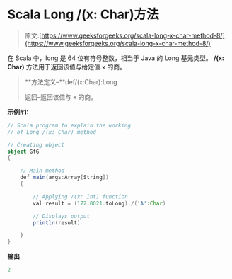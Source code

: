 # Scala Long /(x: Char)方法

> 原文:[https://www.geeksforgeeks.org/scala-long-x-char-method-8/](https://www.geeksforgeeks.org/scala-long-x-char-method-8/)

在 Scala 中，long 是 64 位有符号整数，相当于 Java 的 Long 基元类型。 **/(x: Char)** 方法用于返回该值与给定值 x 的商。

> **方法定义–**def/(x:Char):Long
> 
> 返回–返回该值与 x 的商。

**示例#1:**

```scala
// Scala program to explain the working 
// of Long /(x: Char) method

// Creating object
object GfG
{ 

    // Main method
    def main(args:Array[String])
    {

        // Applying /(x: Int) function
        val result = (172.0021.toLong)./('A':Char)

        // Displays output
        println(result)

    }
} 
```

**输出:**

```scala
2

```